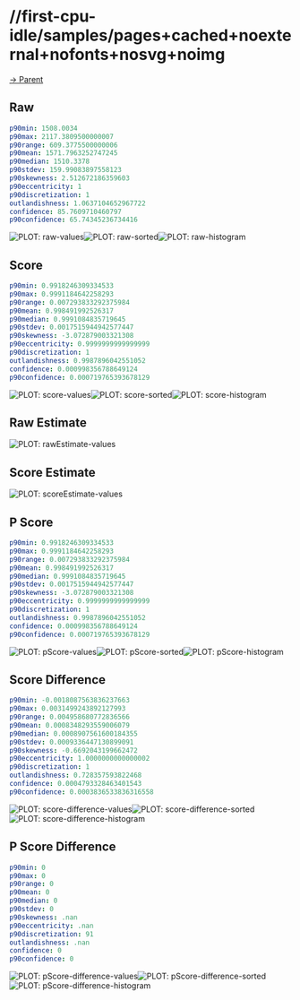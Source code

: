 
# //first-cpu-idle/samples/pages+cached+noexternal+nofonts+nosvg+noimg

[→ Parent](../..)


## Raw


```yaml
p90min: 1508.0034
p90max: 2117.3809500000007
p90range: 609.3775500000006
p90mean: 1571.7963252747245
p90median: 1510.3378
p90stdev: 159.99083897558123
p90skewness: 2.512672186359603
p90eccentricity: 1
p90discretization: 1
outlandishness: 1.0637104652967722
confidence: 85.7609710460797
p90confidence: 65.74345236734416

```

![PLOT: raw-values](./raw/values.svg)![PLOT: raw-sorted](./raw/sorted.svg)![PLOT: raw-histogram](./raw/histogram.svg)
## Score


```yaml
p90min: 0.9918246309334533
p90max: 0.9991184642258293
p90range: 0.007293833292375984
p90mean: 0.998491992526317
p90median: 0.9991084835719645
p90stdev: 0.0017515944942577447
p90skewness: -3.072879003321308
p90eccentricity: 0.9999999999999999
p90discretization: 1
outlandishness: 0.9987896042551052
confidence: 0.000998356788649124
p90confidence: 0.000719765393678129

```

![PLOT: score-values](./score/values.svg)![PLOT: score-sorted](./score/sorted.svg)![PLOT: score-histogram](./score/histogram.svg)
## Raw Estimate

![PLOT: rawEstimate-values](./rawEstimate/values.svg)
## Score Estimate

![PLOT: scoreEstimate-values](./scoreEstimate/values.svg)
## P Score


```yaml
p90min: 0.9918246309334533
p90max: 0.9991184642258293
p90range: 0.007293833292375984
p90mean: 0.998491992526317
p90median: 0.9991084835719645
p90stdev: 0.0017515944942577447
p90skewness: -3.072879003321308
p90eccentricity: 0.9999999999999999
p90discretization: 1
outlandishness: 0.9987896042551052
confidence: 0.000998356788649124
p90confidence: 0.000719765393678129

```

![PLOT: pScore-values](./pScore/values.svg)![PLOT: pScore-sorted](./pScore/sorted.svg)![PLOT: pScore-histogram](./pScore/histogram.svg)
## Score Difference


```yaml
p90min: -0.0018087563836237663
p90max: 0.0031499243892127993
p90range: 0.004958680772836566
p90mean: 0.0008348293559006079
p90median: 0.0008907561600184355
p90stdev: 0.0009336447130899091
p90skewness: -0.6692043199662472
p90eccentricity: 1.0000000000000002
p90discretization: 1
outlandishness: 0.728357593822468
confidence: 0.0004793328463401543
p90confidence: 0.0003836533836316558

```

![PLOT: score-difference-values](./score-difference/values.svg)![PLOT: score-difference-sorted](./score-difference/sorted.svg)![PLOT: score-difference-histogram](./score-difference/histogram.svg)
## P Score Difference


```yaml
p90min: 0
p90max: 0
p90range: 0
p90mean: 0
p90median: 0
p90stdev: 0
p90skewness: .nan
p90eccentricity: .nan
p90discretization: 91
outlandishness: .nan
confidence: 0
p90confidence: 0

```

![PLOT: pScore-difference-values](./pScore-difference/values.svg)![PLOT: pScore-difference-sorted](./pScore-difference/sorted.svg)![PLOT: pScore-difference-histogram](./pScore-difference/histogram.svg)